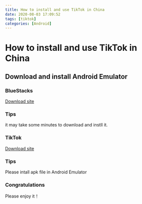 ```yaml
---
title: How to install and use TikTok in China
date: 2020-08-03 17:09:52
tags: [tiktok]
categories: [Android]
---
```


# How to install and use TikTok in China

## Download and install Android Emulator

### BlueStacks

[Download site](https://www.bluestacks.com/download.html)

### Tips

it may take some minutes to download and instll it.

### TikTok

[Download site](https://tik-tok.en.uptodown.com/android/download)

### Tips

Please intall apk file in Android Emulator

### Congratulations

Please enjoy it！

